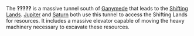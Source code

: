 The **?????** is a massive tunnel south of [Ganymede](<./Western Citadels/Ganymede.md>) that leads to the [Shifting Lands](<./Shifting Lands.md>). [Jupiter](<./Jupiter.md>) and [Saturn](<./Saturn.md>) both use this tunnel to access the Shifting Lands for resources. It includes a massive elevator capable of moving the heavy machinery necessary to excavate these resources.